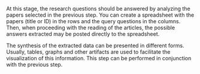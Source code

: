 At this stage, the research questions should be answered by analyzing the papers selected in the previous step. You can create a spreadsheet with the papers (title or ID) in the rows and the query questions in the columns. Then, when proceeding with the reading of the articles, the possible answers extracted may be posted directly to the spreadsheet. 

The synthesis of the extracted data can be presented in different forms. Usually, tables, graphs and other artifacts are used to facilitate the visualization of this information. This step can be performed in conjunction with the previous step.